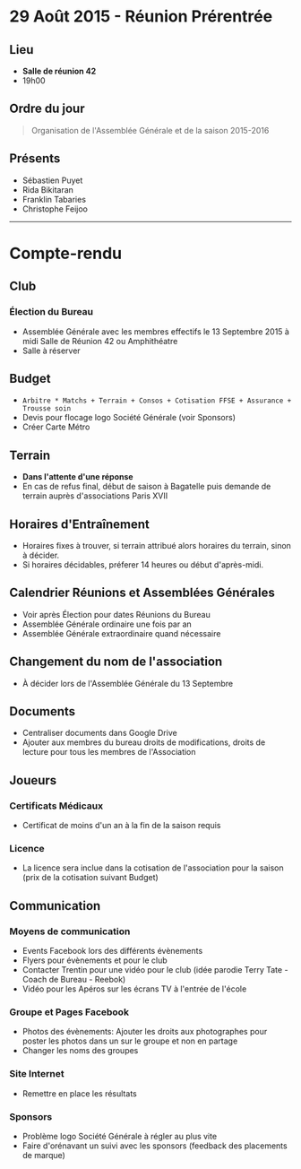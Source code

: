 29 Août 2015 - Réunion Prérentrée
=================================

Lieu
----
* __Salle de réunion 42__
* 19h00

Ordre du jour
-------------
> Organisation de l'Assemblée Générale et de la saison 2015-2016

Présents
--------
* Sébastien Puyet
* Rida Bikitaran
* Franklin Tabaries
* Christophe Feijoo

*************************

Compte-rendu
============

Club
----
### Élection du Bureau
  * Assemblée Générale avec les membres effectifs le 13 Septembre 2015 à midi Salle de Réunion 42 ou Amphithéatre
  * Salle à réserver


Budget
------
  * `Arbitre * Matchs + Terrain + Consos + Cotisation FFSE + Assurance + Trousse soin`
  * Devis pour flocage logo Société Générale (voir Sponsors)
  * Créer Carte Métro


Terrain
-------
  * __Dans l'attente d'une réponse__
  * En cas de refus final, début de saison à Bagatelle puis demande de terrain auprès d'associations Paris XVII


Horaires d'Entraînement
-----------------------
  * Horaires fixes à trouver, si terrain attribué alors horaires du terrain, sinon à décider.
  * Si horaires décidables, préferer 14 heures ou début d'après-midi.


Calendrier Réunions et Assemblées Générales
-------------------------------------------
  * Voir après Élection pour dates Réunions du Bureau
  * Assemblée Générale ordinaire une fois par an
  * Assemblée Générale extraordinaire quand nécessaire


Changement du nom de l'association
----------------------------------
  * À décider lors de l'Assemblée Générale du 13 Septembre


Documents
---------
  * Centraliser documents dans Google Drive
  * Ajouter aux membres du bureau droits de modifications, droits de lecture pour tous les membres de l'Association


Joueurs
-------
### Certificats Médicaux
  - Certificat de moins d'un an à la fin de la saison requis

### Licence
  - La licence sera inclue dans la cotisation de l'association pour la saison (prix de la cotisation suivant Budget)


Communication
-------------
### Moyens de communication
  - Events Facebook lors des différents évènements
  - Flyers pour évènements et pour le club
  - Contacter Trentin pour une vidéo pour le club (idée parodie Terry Tate - Coach de Bureau - Reebok)
  - Vidéo pour les Apéros sur les écrans TV à l'entrée de l'école

### Groupe et Pages Facebook
  - Photos des évènements: Ajouter les droits aux photographes pour poster les photos dans un sur le groupe et non en partage
  - Changer les noms des groupes

### Site Internet
  - Remettre en place les résultats

### Sponsors
  - Problème logo Société Générale à régler au plus vite
  - Faire d'orénavant un suivi avec les sponsors (feedback des placements de marque)

